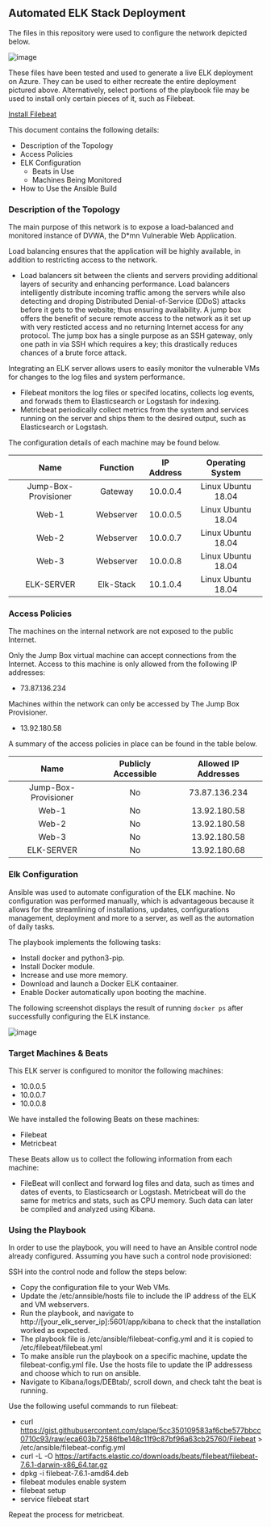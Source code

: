 ## Automated ELK Stack Deployment

The files in this repository were used to configure the network depicted below.

![image](https://user-images.githubusercontent.com/87951718/139744035-d017c3b4-98d5-46ce-9bde-7d45463812ac.png)


These files have been tested and used to generate a live ELK deployment on Azure. They can be used to either recreate the entire deployment pictured above. Alternatively, select portions of the playbook file may be used to install only certain pieces of it, such as Filebeat.

  [Install Filebeat](https://github.com/mijess4/Cybersecurity-ELK-Stack-Project/blob/main/ansible/filebeat-playbook.yml)

This document contains the following details:
- Description of the Topology
- Access Policies
- ELK Configuration
  - Beats in Use
  - Machines Being Monitored
- How to Use the Ansible Build


### Description of the Topology

The main purpose of this network is to expose a load-balanced and monitored instance of DVWA, the D*mn Vulnerable Web Application.

Load balancing ensures that the application will be highly available, in addition to restricting access to the network.
- Load balancers sit between the clients and servers providing additional layers of security and enhancing performance. Load balancers intelligently distribute incoming traffic among the servers while also detecting and droping Distributed Denial-of-Service (DDoS) attacks before it gets to the website; thus ensuring availability.
  A jump box offers the benefit of secure remote access to the network as it set up with very resticted access and no returning Internet access for any protocol. The jump box has a single purpose as an SSH gateway, only one path in via SSH which requires a key; this drastically reduces chances of a brute force attack. 

Integrating an ELK server allows users to easily monitor the vulnerable VMs for changes to the log files and system performance.
- Filebeat monitors the log files or specifed locatins, collects log events, and forwads them to Elasticsearch or Logstash for indexing.
- Metricbeat periodically collect metrics from the system and services running on the server and ships them to the desired output, such as Elasticsearch or Logstash. 

The configuration details of each machine may be found below.

|         Name         	|  Function 	| IP Address 	|  Operating System  	|
|:--------------------:	|:---------:	|:----------:	|:------------------:	|
| Jump-Box-Provisioner 	| Gateway   	| 10.0.0.4   	| Linux Ubuntu 18.04 	|
| Web-1                	| Webserver 	| 10.0.0.5   	| Linux Ubuntu 18.04 	|
| Web-2                	| Webserver 	| 10.0.0.7   	| Linux Ubuntu 18.04 	|
| Web-3                	| Webserver 	| 10.0.0.8   	| Linux Ubuntu 18.04 	|
| ELK-SERVER           	| Elk-Stack 	| 10.1.0.4   	| Linux Ubuntu 18.04 	|

### Access Policies

The machines on the internal network are not exposed to the public Internet. 

Only the Jump Box virtual machine can accept connections from the Internet. Access to this machine is only allowed from the following IP addresses:
- 73.87.136.234

Machines within the network can only be accessed by The Jump Box Provisioner.
- 13.92.180.58

A summary of the access policies in place can be found in the table below.

|         Name         	| Publicly Accessible 	| Allowed IP Addresses 	|
|:--------------------:	|:-------------------:	|:--------------------:	|
| Jump-Box-Provisioner 	| No                  	| 73.87.136.234        	|
| Web-1                	| No                  	| 13.92.180.58         	|
| Web-2                	| No                  	| 13.92.180.58         	|
| Web-3                	| No                  	| 13.92.180.58         	|
| ELK-SERVER           	| No                  	| 13.92.180.68        	|

### Elk Configuration

Ansible was used to automate configuration of the ELK machine. No configuration was performed manually, which is advantageous because it allows for the streamlining of installations, updates, configurations management, deployment and more to a server, as well as the automation of daily tasks.

The playbook implements the following tasks:
- Install docker and python3-pip.
- Install Docker module.
- Increase and use more memory.
- Download and launch a Docker ELK contaainer.
- Enable Docker automatically upon booting the machine.

The following screenshot displays the result of running `docker ps` after successfully configuring the ELK instance.

![image](https://user-images.githubusercontent.com/87951718/139755712-da6207db-6585-47c6-82db-2295bdfb3119.png)

### Target Machines & Beats
This ELK server is configured to monitor the following machines:
- 10.0.0.5
- 10.0.0.7
- 10.0.0.8

We have installed the following Beats on these machines:
- Filebeat
- Metricbeat

These Beats allow us to collect the following information from each machine:
- FileBeat will conllect and forward log files and data, such as times and dates of events, to Elasticsearch or Logstash. Metricbeat will do the same for metrics and stats, such as CPU memory. Such data can later be compiled and analyzed using Kibana.

### Using the Playbook
In order to use the playbook, you will need to have an Ansible control node already configured. Assuming you have such a control node provisioned: 

SSH into the control node and follow the steps below:
- Copy the configuration file to your Web VMs.
- Update the /etc/annsible/hosts file to include the IP address of the ELK and VM webservers.
- Run the playbook, and navigate to http://[your_elk_server_ip]:5601/app/kibana to check that the installation worked as expected.
- The playbook file is /etc/ansible/filebeat-config.yml and it is copied to /etc/filebeat/filebeat.yml
- To make ansible run the playbook on a specific machine, update the filebeat-config.yml file. Use the hosts file to update the IP addressess and choose which to run on ansible.
- Navigate to Kibana/logs/DEBtab/, scroll down, and check taht the beat is running.

Use the following useful commands to run filebeat:

- curl https://gist.githubusercontent.com/slape/5cc350109583af6cbe577bbcc0710c93/raw/eca603b72586fbe148c11f9c87bf96a63cb25760/Filebeat > /etc/ansible/filebeat-config.yml
- curl -L -O https://artifacts.elastic.co/downloads/beats/filebeat/filebeat-7.6.1-darwin-x86_64.tar.gz
- dpkg -i filebeat-7.6.1-amd64.deb
- filebeat modules enable system
- filebeat setup
- service filebeat start

Repeat the process for metricbeat.
